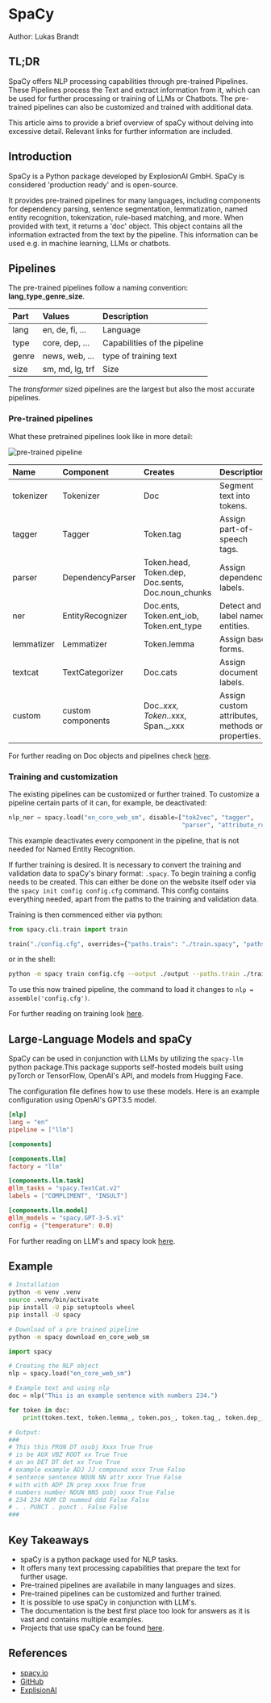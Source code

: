 # SpaCy

Author: Lukas Brandt

## TL;DR

SpaCy offers NLP processing capabilities through pre-trained Pipelines. These Pipelines process the Text and extract information from it, which can be used for further processing or training of LLMs or Chatbots. The pre-trained pipelines can also be customized and trained with additional data.

This article aims to provide a brief overview of spaCy without delving into excessive detail. Relevant links for further information are included.

## Introduction

SpaCy is a Python package developed by ExplosionAI GmbH. SpaCy is considered 'production ready' and is open-source.

It provides pre-trained pipelines for many languages, including components for dependency parsing, sentence segmentation, lemmatization, named entity recognition, tokenization, rule-based matching, and more. When provided with text, it returns a 'doc' object. This object contains all the information extracted from the text by the pipeline. This information can be used e.g. in machine learning, LLMs or chatbots.

## Pipelines

The pre-trained pipelines follow a naming convention: **lang**\_**type**\_**genre**\_**size**.

| Part  | Values          | Description                  |
| :---- | :-------------- | :--------------------------- |
| lang  | en, de, fi, ... | Language                     |
| type  | core, dep, ...  | Capabilities of the pipeline |
| genre | news, web, ...  | type of training text        |
| size  | sm, md, lg, trf | Size                         |

The _transformer_ sized pipelines are the largest but also the most accurate pipelines.

### Pre-trained pipelines

What these pretrained pipelines look like in more detail:

![pre-trained pipeline](https://spacy.io/images/pipeline.svg)

| Name       | Component         | Creates                                           | Description                                      |
| :--------- | :---------------- | :------------------------------------------------ | :----------------------------------------------- |
| tokenizer  | Tokenizer         | Doc                                               | Segment text into tokens.                        |
| tagger     | Tagger            | Token.tag                                         | Assign part-of-speech tags.                      |
| parser     | DependencyParser  | Token.head, Token.dep, Doc.sents, Doc.noun_chunks | Assign dependency labels.                        |
| ner        | EntityRecognizer  | Doc.ents, Token.ent_iob, Token.ent_type           | Detect and label named entities.                 |
| lemmatizer | Lemmatizer        | Token.lemma                                       | Assign base forms.                               |
| textcat    | TextCategorizer   | Doc.cats                                          | Assign document labels.                          |
| custom     | custom components | Doc._.xxx, Token._.xxx, Span.\_.xxx               | Assign custom attributes, methods or properties. |

For further reading on Doc objects and pipelines check [here](https://spacy.io/usage/spacy-101#pipelines).

### Training and customization

The existing pipelines can be customized or further trained. To customize a pipeline certain parts of it can, for example, be deactivated:

```python
nlp_ner = spacy.load("en_core_web_sm", disable=["tok2vec", "tagger",
                                                "parser", "attribute_ruler", "lemmatizer"])
```

This example deactivates every component in the pipeline, that is not needed for Named Entity Recognition.

If further training is desired. It is necessary to convert the training and validation data to spaCy's binary format: `.spacy`. To begin training a config needs to be created. This can either be done on the website itself oder via the `spacy init config config.cfg` command. This config contains everything needed, apart from the paths to the training and validation data.

Training is then commenced either via python:

```python
from spacy.cli.train import train

train("./config.cfg", overrides={"paths.train": "./train.spacy", "paths.dev": "./dev.spacy"})

```

or in the shell:

```sh
python -m spacy train config.cfg --output ./output --paths.train ./train.spacy --paths.dev ./dev.spacy
```

To use this now trained pipeline, the command to load it changes to `nlp = assemble('config.cfg')`.

For further reading on training look [here](https://spacy.io/usage/spacy-101#training).

## Large-Language Models and spaCy

SpaCy can be used in conjunction with LLMs by utilizing the `spacy-llm` python package.This package supports self-hosted models built using pyTorch or TensorFlow, OpenAI's API, and models from Hugging Face.

The configuration file defines how to use these models. Here is an example configuration using OpenAI's GPT3.5 model.

```conf
[nlp]
lang = "en"
pipeline = ["llm"]

[components]

[components.llm]
factory = "llm"

[components.llm.task]
@llm_tasks = "spacy.TextCat.v2"
labels = ["COMPLIMENT", "INSULT"]

[components.llm.model]
@llm_models = "spacy.GPT-3-5.v1"
config = {"temperature": 0.0}
```

For further reading on LLM's and spacy look [here](https://spacy.io/usage/large-language-models).

## Example

```sh
# Installation
python -m venv .venv
source .venv/bin/activate
pip install -U pip setuptools wheel
pip install -U spacy

# Download of a pre trained pipeline
python -m spacy download en_core_web_sm
```

```py
import spacy

# Creating the NLP object
nlp = spacy.load("en_core_web_sm")

# Example text and using nlp
doc = nlp("This is an example sentence with numbers 234.")

for token in doc:
    print(token.text, token.lemma_, token.pos_, token.tag_, token.dep_, token.shape_, token.is_alpha, token.is_stop)

# Output:
###
# This this PRON DT nsubj Xxxx True True
# is be AUX VBZ ROOT xx True True
# an an DET DT det xx True True
# example example ADJ JJ compound xxxx True False
# sentence sentence NOUN NN attr xxxx True False
# with with ADP IN prep xxxx True True
# numbers number NOUN NNS pobj xxxx True False
# 234 234 NUM CD nummod ddd False False
# . . PUNCT . punct . False False
###
```

## Key Takeaways

- spaCy is a python package used for NLP tasks.
- It offers many text processing capabilities that prepare the text for further usage.
- Pre-trained pipelines are availabile in many languages and sizes.
- Pre-trained pipelines can be customized and further trained.
- It is possible to use spaCy in conjunction with LLM's.
- The documentation is the best first place too look for answers as it is vast and contains multiple examples.
- Projects that use spaCy can be found [here](https://spacy.io/universe).

## References

- [spacy.io](https://spacy.io/)
- [GitHub](https://github.com/explosion/spaCy)
- [ExplisionAI](https://explosion.ai/)
